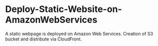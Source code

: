 # Deploy-Static-Website-on-AmazonWebServices
A static webpage is deployed on Amazon Web Services. Creation of S3 bucket and distribute via CloudFront.
